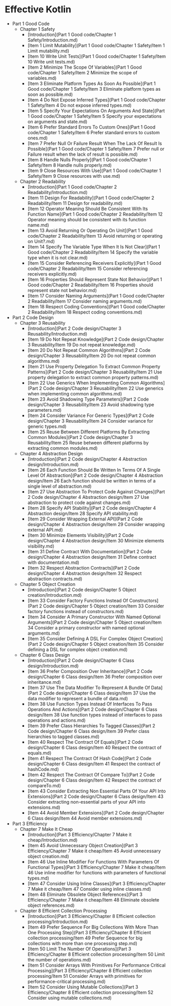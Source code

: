 # Effective Kotlin

- Part 1 Good Code
  - Chapter 1 Safety
    * [Introduction](Part 1 Good code/Chapter 1 Safety/Introduction.md)
    * [Item 1 Limit Mutability](Part 1 Good code/Chapter 1 Safety/Item 1 Limit mutability.md)
    * [Item 10 Write Unit Tests](Part 1 Good code/Chapter 1 Safety/Item 10 Write unit tests.md)
    * [Item 2 Minimize The Scope Of Variables](Part 1 Good code/Chapter 1 Safety/Item 2 Minimize the scope of variables.md)
    * [Item 3 Eliminate Platform Types As Soon As Possible](Part 1 Good code/Chapter 1 Safety/Item 3 Eliminate platform types as soon as possible.md)
    * [Item 4 Do Not Expose Inferred Types](Part 1 Good code/Chapter 1 Safety/Item 4 Do not expose inferred types.md)
    * [Item 5 Specify Your Expectations On Arguments And State](Part 1 Good code/Chapter 1 Safety/Item 5 Specify your expectations on arguments and state.md)
    * [Item 6 Prefer Standard Errors To Custom Ones](Part 1 Good code/Chapter 1 Safety/Item 6 Prefer standard errors to custom ones.md)
    * [Item 7 Prefer Null Or Failure Result When The Lack Of Result Is Possible](Part 1 Good code/Chapter 1 Safety/Item 7 Prefer null or Failure result when the lack of result is possible.md)
    * [Item 8 Handle Nulls Properly](Part 1 Good code/Chapter 1 Safety/Item 8 Handle nulls properly.md)
    * [Item 9 Close Resources With Use](Part 1 Good code/Chapter 1 Safety/Item 9 Close resources with use.md)
  - Chapter 2 Readability
    * [Introduction](Part 1 Good code/Chapter 2 Readability/Introduction.md)
    * [Item 11 Design For Readability](Part 1 Good code/Chapter 2 Readability/Item 11 Design for readability.md)
    * [Item 12 Operator Meaning Should Be Consistent With Its Function Name](Part 1 Good code/Chapter 2 Readability/Item 12 Operator meaning should be consistent with its function name.md)
    * [Item 13 Avoid Returning Or Operating On Unit](Part 1 Good code/Chapter 2 Readability/Item 13 Avoid returning or operating on Unit?.md)
    * [Item 14 Specify The Variable Type When It Is Not Clear](Part 1 Good code/Chapter 2 Readability/Item 14 Specify the variable type when it is not clear.md)
    * [Item 15 Consider Referencing Receivers Explicitly](Part 1 Good code/Chapter 2 Readability/Item 15 Consider referencing receivers explicitly.md)
    * [Item 16 Properties Should Represent State Not Behavior](Part 1 Good code/Chapter 2 Readability/Item 16 Properties should represent state not behavior.md)
    * [Item 17 Consider Naming Arguments](Part 1 Good code/Chapter 2 Readability/Item 17 Consider naming arguments.md)
    * [Item 18 Respect Coding Conventions](Part 1 Good code/Chapter 2 Readability/Item 18 Respect coding conventions.md)
- Part 2 Code Design
  - Chapter 3 Reusability
    * [Introduction](Part 2 Code design/Chapter 3 Reusability/Introduction.md)
    * [Item 19 Do Not Repeat Knowledge](Part 2 Code design/Chapter 3 Reusability/Item 19 Do not repeat knowledge.md)
    * [Item 20 Do Not Repeat Common Algorithms](Part 2 Code design/Chapter 3 Reusability/Item 20 Do not repeat common algorithms.md)
    * [Item 21 Use Property Delegation To Extract Common Property Patterns](Part 2 Code design/Chapter 3 Reusability/Item 21 Use property delegation to extract common property patterns.md)
    * [Item 22 Use Generics When Implementing Common Algorithms](Part 2 Code design/Chapter 3 Reusability/Item 22 Use generics when implementing common algorithms.md)
    * [Item 23 Avoid Shadowing Type Parameters](Part 2 Code design/Chapter 3 Reusability/Item 23 Avoid shadowing type parameters.md)
    * [Item 24 Consider Variance For Generic Types](Part 2 Code design/Chapter 3 Reusability/Item 24 Consider variance for generic types.md)
    * [Item 25 Reuse Between Different Platforms By Extracting Common Modules](Part 2 Code design/Chapter 3 Reusability/Item 25 Reuse between different platforms by extracting common modules.md)
  - Chapter 4 Abstraction Design
    * [Introduction](Part 2 Code design/Chapter 4 Abstraction design/Introduction.md)
    * [Item 26 Each Function Should Be Written In Terms Of A Single Level Of Abstraction](Part 2 Code design/Chapter 4 Abstraction design/Item 26 Each function should be written in terms of a single level of abstraction.md)
    * [Item 27 Use Abstraction To Protect Code Against Changes](Part 2 Code design/Chapter 4 Abstraction design/Item 27 Use abstraction to protect code against changes.md)
    * [Item 28 Specify API Stability](Part 2 Code design/Chapter 4 Abstraction design/Item 28 Specify API stability.md)
    * [Item 29 Consider Wrapping External API](Part 2 Code design/Chapter 4 Abstraction design/Item 29 Consider wrapping external API.md)
    * [Item 30 Minimize Elements Visibility](Part 2 Code design/Chapter 4 Abstraction design/Item 30 Minimize elements visibility.md)
    * [Item 31 Define Contract With Documentation](Part 2 Code design/Chapter 4 Abstraction design/Item 31 Define contract with documentation.md)
    * [Item 32 Respect Abstraction Contracts](Part 2 Code design/Chapter 4 Abstraction design/Item 32 Respect abstraction contracts.md)
  - Chapter 5 Object Creation
    * [Introduction](Part 2 Code design/Chapter 5 Object creation/Introduction.md)
    * [Item 33 Consider Factory Functions Instead Of Constructors](Part 2 Code design/Chapter 5 Object creation/Item 33 Consider factory functions instead of constructors.md)
    * [Item 34 Consider A Primary Constructor With Named Optional Arguments](Part 2 Code design/Chapter 5 Object creation/Item 34 Consider a primary constructor with named optional arguments.md)
    * [Item 35 Consider Defining A DSL For Complex Object Creation](Part 2 Code design/Chapter 5 Object creation/Item 35 Consider defining a DSL for complex object creation.md)
  - Chapter 6 Class Design
    * [Introduction](Part 2 Code design/Chapter 6 Class design/Introduction.md)
    * [Item 36 Prefer Composition Over Inheritance](Part 2 Code design/Chapter 6 Class design/Item 36 Prefer composition over inheritance.md)
    * [Item 37 Use The Data Modifier To Represent A Bundle Of Data](Part 2 Code design/Chapter 6 Class design/Item 37 Use the data modifier to represent a bundle of data.md)
    * [Item 38 Use Function Types Instead Of Interfaces To Pass Operations And Actions](Part 2 Code design/Chapter 6 Class design/Item 38 Use function types instead of interfaces to pass operations and actions.md)
    * [Item 39 Prefer Class Hierarchies To Tagged Classes](Part 2 Code design/Chapter 6 Class design/Item 39 Prefer class hierarchies to tagged classes.md)
    * [Item 40 Respect The Contract Of Equals](Part 2 Code design/Chapter 6 Class design/Item 40 Respect the contract of  equals.md)
    * [Item 41 Respect The Contract Of Hash Code](Part 2 Code design/Chapter 6 Class design/Item 41 Respect the contract of  hashCode.md)
    * [Item 42 Respect The Contract Of Compare To](Part 2 Code design/Chapter 6 Class design/Item 42 Respect the contract of compareTo.md)
    * [Item 43 Consider Extracting Non Essential Parts Of Your API Into Extensions](Part 2 Code design/Chapter 6 Class design/Item 43 Consider extracting non-essential parts of your API into extensions.md)
    * [Item 44 Avoid Member Extensions](Part 2 Code design/Chapter 6 Class design/Item 44 Avoid member extensions.md)
- Part 3 Efficiency
  - Chapter 7 Make It Cheap
    * [Introduction](Part 3 Efficiency/Chapter 7 Make it cheap/Introduction.md)
    * [Item 45 Avoid Unnecessary Object Creation](Part 3 Efficiency/Chapter 7 Make it cheap/Item 45 Avoid unnecessary object creation.md)
    * [Item 46 Use Inline Modifier For Functions With Parameters Of Functional Types](Part 3 Efficiency/Chapter 7 Make it cheap/Item 46 Use inline modifier for functions with parameters of functional types.md)
    * [Item 47 Consider Using Inline Classes](Part 3 Efficiency/Chapter 7 Make it cheap/Item 47 Consider using inline classes.md)
    * [Item 48 Eliminate Obsolete Object References](Part 3 Efficiency/Chapter 7 Make it cheap/Item 48 Eliminate obsolete object references.md)
  - Chapter 8 Efficient Collection Processing
    * [Introduction](Part 3 Efficiency/Chapter 8 Efficient collection processing/Introduction.md)
    * [Item 49 Prefer Sequence For Big Collections With More Than One Processing Step](Part 3 Efficiency/Chapter 8 Efficient collection processing/Item 49 Prefer Sequence for big collections with more than one processing step.md)
    * [Item 50 Limit The Number Of Operations](Part 3 Efficiency/Chapter 8 Efficient collection processing/Item 50 Limit the number of operations.md)
    * [Item 51 Consider Arrays With Primitives For Performance Critical Processing](Part 3 Efficiency/Chapter 8 Efficient collection processing/Item 51 Consider Arrays with primitives for performance-critical processing.md)
    * [Item 52 Consider Using Mutable Collections](Part 3 Efficiency/Chapter 8 Efficient collection processing/Item 52 Consider using mutable collections.md)
